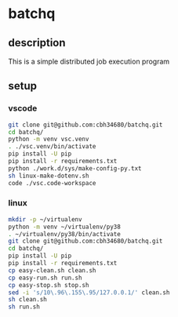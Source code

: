 # batchq

## description
This is a simple distributed job execution program  


## setup
### vscode
```bash
git clone git@github.com:cbh34680/batchq.git
cd batchq/
python -m venv vsc.venv
. ./vsc.venv/bin/activate
pip install -U pip
pip install -r requirements.txt
python ./work.d/sys/make-config-py.txt
sh linux-make-dotenv.sh
code ./vsc.code-workspace
```

### linux
```bash
mkdir -p ~/virtualenv
python -m venv ~/virtualenv/py38
. ~/virtualenv/py38/bin/activate
git clone git@github.com:cbh34680/batchq.git
cd batchq/
pip install -U pip
pip install -r requirements.txt
cp easy-clean.sh clean.sh
cp easy-run.sh run.sh
cp easy-stop.sh stop.sh
sed -i 's/10\.96\.155\.95/127.0.0.1/' clean.sh
sh clean.sh
sh run.sh
```
